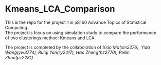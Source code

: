 # Kmeans_LCA_Comparison
This is the repo for the project 1 in p8160 Advance Topics of Statistical Computing.\
The project is focus on using simulation study to compare the performance of two clusterings method:
Kmeans and LCA.

The project is completed by the collaboration of *Xiao Ma(xm2276), Yida Wang(yw3774), Ruiqi Yan(ry2417), Hao Zheng(hz2770), Peilin Zhou(pz2281)*